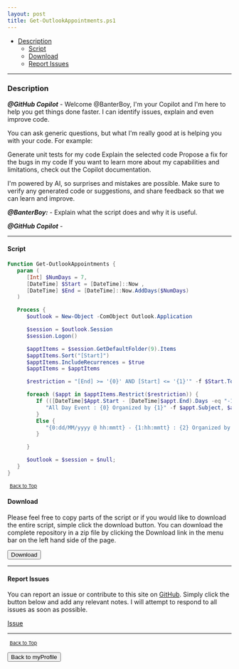 ```yaml
---
layout: post
title: Get-OutlookAppointments.ps1
---
```


- [Description](#description)
  - [Script](#script)
  - [Download](#download)
  - [Report Issues](#report-issues)

---

### Description

**_@GitHub Copilot_** - Welcome @BanterBoy, I'm your Copilot and I'm here to help you get things done faster. I can identify issues, explain and even improve code.

You can ask generic questions, but what I'm really good at is helping you with your code. For example:

Generate unit tests for my code
Explain the selected code
Propose a fix for the bugs in my code
If you want to learn more about my capabilities and limitations, check out the Copilot documentation.

I'm powered by AI, so surprises and mistakes are possible. Make sure to verify any generated code or suggestions, and share feedback so that we can learn and improve.

**_@BanterBoy:_** - Explain what the script does and why it is useful.

**_@GitHub Copilot_** -

---

#### Script

```powershell
Function Get-OutlookAppointments {
   param (
      [Int] $NumDays = 7,
      [DateTime] $Start = [DateTime]::Now ,
      [DateTime] $End = [DateTime]::Now.AddDays($NumDays)
   )

   Process {
      $outlook = New-Object -ComObject Outlook.Application

      $session = $outlook.Session
      $session.Logon()

      $apptItems = $session.GetDefaultFolder(9).Items
      $apptItems.Sort("[Start]")
      $apptItems.IncludeRecurrences = $true
      $apptItems = $apptItems

      $restriction = "[End] >= '{0}' AND [Start] <= '{1}'" -f $Start.ToString("g"), $End.ToString("g")

      foreach ($appt in $apptItems.Restrict($restriction)) {
         If (([DateTime]$Appt.Start - [DateTime]$appt.End).Days -eq "-1") {
            "All Day Event : {0} Organized by {1}" -f $appt.Subject, $appt.Organizer
         }
         Else {
            "{0:dd/MM/yyyy @ hh:mmtt} - {1:hh:mmtt} : {2} Organized by {3}" -f [DateTime]$appt.Start, [DateTime]$appt.End, $appt.Subject, $appt.Organizer
         }

      }

      $outlook = $session = $null;
   }
}
```

<span style="font-size:11px;"><a href="#"><i class="fas fa-caret-up" aria-hidden="true" style="color: white; margin-right:5px;"></i>Back to Top</a></span>

#### Download

Please feel free to copy parts of the script or if you would like to download the entire script, simple click the download button. You can download the complete repository in a zip file by clicking the Download link in the menu bar on the left hand side of the page.

<button class="btn" type="submit" onclick="window.open('/PowerShell/functions/myProfile/Get-OutlookAppointments.ps1')">
    <i class="fa fa-cloud-download-alt">
    </i>
        Download
</button>

---

#### Report Issues

You can report an issue or contribute to this site on <a href="https://github.com/BanterBoy/scripts-blog/issues">GitHub</a>. Simply click the button below and add any relevant notes. I will attempt to respond to all issues as soon as possible.

<!-- Place this tag where you want the button to render. -->

<a class="github-button" href="https://github.com/BanterBoy/scripts-blog/issues/new?title=Get-OutlookAppointments.ps1&body=There is a problem with this function. Please find details below." data-show-count="true" aria-label="Issue BanterBoy/scripts-blog on GitHub">Issue</a>

---

<span style="font-size:11px;"><a href="#"><i class="fas fa-caret-up" aria-hidden="true" style="color: white; margin-right:5px;"></i>Back to Top</a></span>

<a href="/menu/_pages/myProfile.html">
    <button class="btn">
        <i class='fas fa-reply'>
        </i>
            Back to myProfile
    </button>
</a>

[1]: http://ecotrust-canada.github.io/markdown-toc
[2]: https://github.com/googlearchive/code-prettify
